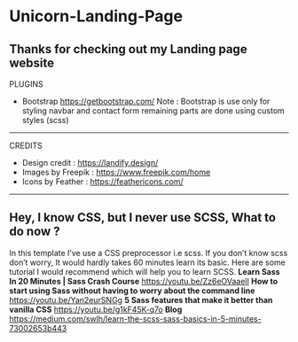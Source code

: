 # Unicorn-Landing-Page
Thanks for checking out my Landing page website
--------------------------------------------------------
PLUGINS
- Bootstrap https://getbootstrap.com/
Note : Bootstrap is use only for styling navbar and contact form 
remaining parts are done using custom styles (scss)
--------------------------------------------------------
CREDITS
- Design credit : https://landify.design/
- Images by Freepik : https://www.freepik.com/home
- Icons by Feather : https://feathericons.com/ 
--------------------------------------------------------
Hey, I know CSS, but I never use SCSS, What to do now ?
--------------------------------------------------------
In this template I’ve use a CSS preprocessor i.e scss. If you don’t know scss don’t worry, It would hardly takes 60 minutes learn its basic. Here are some tutorial I would recommend which will help you to learn SCSS. 
**Learn Sass In 20 Minutes | Sass Crash Course** 
https://youtu.be/Zz6eOVaaelI
**How to start using Sass without having to worry about the command line**  
https://youtu.be/Yan2eurSNGg
**5 Sass features that make it better than vanilla CSS**
https://youtu.be/g1kF45K-q7o
**Blog**
https://medium.com/swlh/learn-the-scss-sass-basics-in-5-minutes-73002653b443

